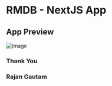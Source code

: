 # RMDB - NextJS App

## App Preview

![image](https://user-images.githubusercontent.com/71542496/184954235-fcbe8886-8bf3-4d51-b0e6-4a4762100708.png)

### Thank You

### Rajan Gautam
